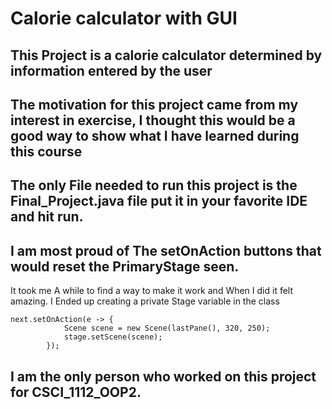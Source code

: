 # Calorie calculator with GUI
## This Project is a calorie calculator determined by information entered by the user 
## The motivation for this project came from my interest in exercise, I thought this would be a good way to show what I have learned during this course 
## The only File needed to run this project is the Final_Project.java file put it in your favorite IDE and hit run. 
## I am most proud of The setOnAction buttons that would reset the PrimaryStage seen. 
It took me A while to find a way to make it work and When I did it felt amazing. I Ended up creating a private Stage variable in the class 
```
next.setOnAction(e -> {
			Scene scene = new Scene(lastPane(), 320, 250); 
			stage.setScene(scene); 
		});
```
## I am the only person who worked on this project for CSCI_1112_OOP2.

